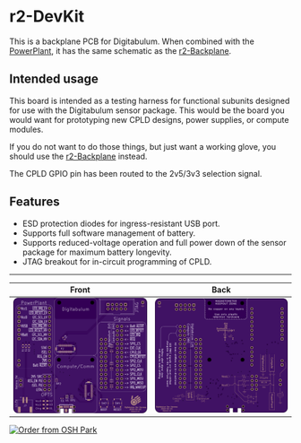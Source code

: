 # r2-DevKit

This is a backplane PCB for Digitabulum. When combined with the [PowerPlant](../PowerPlant-Module), it has the same schematic as the [r2-Backplane](../r2-Backplane).

## Intended usage

This board is intended as a testing harness for functional subunits designed for use with the Digitabulum sensor package. This would be the board you would want for prototyping new CPLD designs, power supplies, or compute modules.

If you do not want to do those things, but just want a working glove, you should use the [r2-Backplane](../r2-Backplane) instead.

The CPLD GPIO pin has been routed to the 2v5/3v3 selection signal.

## Features
* ESD protection diodes for ingress-resistant USB port.
* Supports full software management of battery.
* Supports reduced-voltage operation and full power down of the sensor package for maximum battery longevity.
* JTAG breakout for in-circuit programming of CPLD.


------------------------

Front | Back
:-------:|:------:
![Front](osh-render-front.png) | ![Back](osh-render-back.png)


[<img src="https://oshpark.com/assets/badge-5b7ec47045b78aef6eb9d83b3bac6b1920de805e9a0c227658eac6e19a045b9c.png" alt="Order from OSH Park">](https://oshpark.com/shared_projects/xQ4Oilyu)
